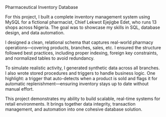 Pharmaceutical Inventory Database

For this project, I built a complete inventory management system using MySQL for a fictional pharmacist, Chief Lekwot Ejejigbe Edet, who runs 13 shops across Nigeria. 
The goal was to showcase my skills in SQL, database design, and data automation.

I designed a clean, relational schema that captures real-world pharmacy operations—covering products, branches, sales, etc. 
I ensured the structure followed best practices, including proper indexing, foreign key constraints, and normalized tables to avoid redundancy.

To simulate realistic activity, I generated synthetic data across all branches. 
I also wrote stored procedures and triggers to handle business logic. 
One highlight: a trigger that auto-detects when a product is sold and flags it for automatic replenishment—ensuring inventory stays up to date without manual effort.

This project demonstrates my ability to build scalable, real-time systems for retail environments. 
It brings together data integrity, transaction management, and automation into one cohesive database solution.
